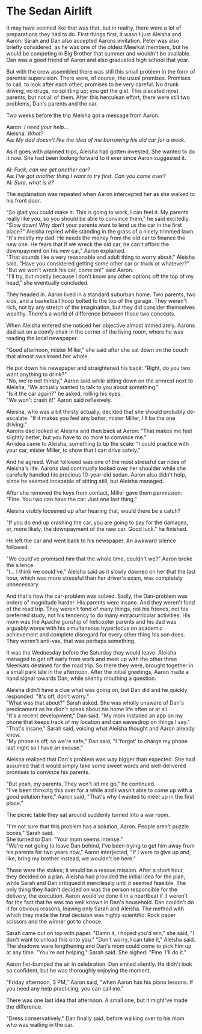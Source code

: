 # The Sedan Airlift

It may have seemed like that was that, but in reality, there were a lot of preparations they had to do.
First things first, it wasn't just Aleisha and Aaron.
Sarah and Dan also accepted Aarons invitation.
Peter was also briefly considered, as he was one of the oldest Meerkat members, but he would be competing in Big Brother that summer and wouldn't be available.
Dan was a good friend of Aaron and also graduated high school that year.

But with the crew assembled there was still this small problem in the form of parental supervision.
There were, of course, the usual promises.
Promises to call, to look after each other, promises to be very careful.
No drunk driving, no drugs, no splitting up; you get the gist.
This placated most parents, but not all of them.
After this herculean effort, there were still two problems, Dan's parents and the car.

Two weeks before the trip Aleisha got a message from Aaron.

Aaron: *I need your help...*  
Aleisha: *What?*  
Aa: *My dad doesn't like the idea of me borrowing his old car for a week.*  

As it goes with planned trips, Aleisha had gotten invested.
She wanted to do it now. 
She had been looking forward to it ever since Aaron suggested it. 

Al: *Fuck, can we get another car?*  
Aa: *I've got another thing I want to try first. Can you come over?*  
Al: *Sure, what is it?*  

The explanation was repeated when Aaron intercepted her as she walked to his front door.

"So glad you could make it. This is going to work, I can feel it. My parents really like you, so you should be able to convince them," he said excitedly.   
"Slow down! Why don't your parents want to lend us the car in the first place?" Aleisha replied while standing in the grass of a nicely trimmed lawn.  
"It's mostly my dad. He needs the money from the old car to finance the new one.  He fears that if we wreck the old car, he can't afford the downpayment on his new car," Aaron explained.  
"That sounds like a very reasonable and adult thing to worry about," Aleisha said, "Have you considered getting some other car or truck or whatever?"  
"But we won't wreck his car, come on!" said Aaron.  
"I'll try, but mostly because I don't know any other options off the top of my head," she eventually concluded.  

They headed in.
Aaron lived in a standard suburban home.
Two parents, two kids, and a basketball hoop bolted to the top of the garage.
They weren't rich, not by any stretch of the imagination, but they did consider themselves wealthy.
There's a world of difference between those two concepts.

When Aleisha entered she noticed her objective almost immediately.
Aarons dad sat on a comfy chair in the corner of the living room, where he was reading the local newspaper.

"Good afternoon, mister Miller," she said after she sat down on the couch that almost swallowed her whole.

He put down his newspaper and straightened his back: "Right, do you two want anything to drink?"  
"No, we're not thirsty," Aaron said while sitting down on the armrest next to Aleisha, "We actually wanted to talk to you about something."   
"Is it the car again?" he asked, rolling his eyes.  
"We won't crash it!" Aaron said reflexively.  

Aleisha, who was a bit thirsty actually, decided that she should probably de-escalate: "If it makes you feel any better, mister Miller, I'll be the one driving."  
Aarons dad looked at Aleisha and then back at Aaron: "That makes me feel slightly better, but you have to do more to convince me."  
An idea came to Aleisha, something to tip the scale: "I could practice with your car, mister Miller, to show that I can drive safely."  

And he agreed. 
What followed was one of the most stressful car rides of Aleisha's life.
Aarons dad continually looked over her shoulder while she carefully handled his precious 10-year-old sedan.
Aaron also didn't help, since he seemed incapable of sitting still, but Aleisha managed.

After she removed the keys from contact, Miller gave them permission: "Fine. You two can have the car. Just one last thing."

Aleisha visibly loosened up after hearing that, would there be a catch?

"If you do end up crashing the car, you are going to pay for the damages, or, more likely, the downpayment of the new car. Good luck." he finished.

He left the car and went back to his newspaper. An awkward silence followed.

"We could've promised him that the whole time, couldn't we?" Aaron broke the silence.  
"I... I think we could've." Aleisha said as it slowly dawned on her that the last hour, which was more stressful than her driver's exam, was completely unnecessary.

And that's how the car-problem was solved.
Sadly, the Dan-problem was orders of magnitude harder.
His parents were insane.
And they weren't fond of the road trip.
They weren't fond of many things, not his friends, not his preferred study, not his tendency to do many extracurricular activities.
His mom was the Apache gunship of helicopter parents and his dad was arguably worse with his simultaneous hyperfocus on academic achievement and complete disregard for every other thing his son does.
They weren't anti-vax, that was perhaps something.

It was the Wednesday before the Saturday they would leave.
Aleisha managed to get off early from work and meet up with the other three Meerkats destined for the road trip.
So there they were, brought together in a small park late in the afternoon.
After the initial greetings, Aaron made a hand signal towards Dan, while silently mouthing a question.

Aleisha didn't have a clue what was going on, but Dan did and he quickly responded: "It's off, don't worry."  
"What was that about?" Sarah asked. 
She was wholly unaware of Dan's predicament as he didn't speak about his home life often or at all.  
"It's a recent development," Dan said, "My mom installed an app on my phone that keeps track of my location and can eavesdrop on things I say."  
"That's insane," Sarah said, voicing what Aleisha thought and Aaron already knew.  
"My phone is off, so we're safe," Dan said, "I 'forgot' to charge my phone last night so I have an excuse."  

Aleisha realized that Dan's problem was way bigger than expected.
She had assumed that it would simply take some sweet words and well-delivered promises to convince his parents.

"But yeah, my parents. They won't let me go," he continued.  
"I've been thinking this over for a while and I wasn't able to come up with a good solution here," Aaron said, "That's why I  wanted to meet up in the first place."

The picnic table they sat around suddenly turned into a war room.

"I'm not sure that this problem has a solution, Aaron. People aren't puzzle boxes," Sarah said.  
She turned to Dan: "Your mom seems intense."  
"We're not going to leave Dan behind, I've been trying to get him away from his parents for two years now," Aaron interjected, "If I were to give up and, like, bring my brother instead, we wouldn't be here."

Those were the stakes; it would be a rescue mission.
After a short hour, they decided on a plan.
Aleisha had provided the initial idea for the plan, while Sarah and Dan critiqued it mercilessly until it seemed feasible.
The only thing they hadn't decided on was the person responsible for the delivery, the execution.
Aaron would've done it in a heartbeat if it weren't for the fact that he was too well known in Dan's household.
Dan couldn't do it for obvious reasons, leaving only Sarah and Aleisha.
The method with which they made the final decision was highly scientific: Rock paper scissors and the winner got to choose.

Sarah came out on top with paper.
"Damn it, I hoped you'd win," she said, "I don't want to unload this onto you."
"Don't worry, I can take it," Aleisha said. The shadows were lengthening and Dan's mom could come to pick him up at any time.
"You're not helping," Sarah said.
She sighed: "Fine. I'll do it."

Aaron fist-bumped the air in celebration.
Dan smiled silently.
He didn't look so confident, but he was thoroughly enjoying the moment.

"Friday afternoon, 3 PM," Aaron said, "when Aaron has his piano lessons. If you need any help practicing, you can call me."

There was one last idea that afternoon. A small one, but it might've made the difference.

"Dress conservatively," Dan finally said, before walking over to his mom who was waiting in the car.
